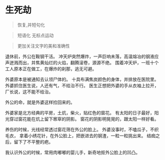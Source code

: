 # 生死劫
> 恢复,并短句化

> 短语化 无标点运动

>更加关注文字的美和准确性


退休前，外公在鞍钢干活。
冲天炉突然爆炸，一声巨响未落，高温熔冶的钢液应声迸溅而出，并焦黄灿烂的火焰，翻腾滚卷，源源不绝。
围着冲天炉，一班十个工人原本正在做工，在爆炸的刹那，逃无可避。

外婆原本是被通知去认领尸体的。
十具布满焦炭颜色的身体，并排放在医院里。
外婆抓住医生说，人还有气，不给治不行。
医生正想把外婆的手从衣袖上拉开，
厂长说，这不能不给治。

外公的命，就是外婆这样捡回来的。

外婆家是北方经典的平房，土炕，柴火，贴红色的窗花。
有太阳的日子最好，阳光穿过窗花能在炕上留下窸窣的阴影。
窗花的阴影明晃晃的，跟太阳一样好看。

养伤的时候，光线经常透过窗花筛在外公的脸上。
外婆没事时，不嗑瓜子，不织毛衣，
拿着小绣花针，在外公脸上，把嵌进去的钢渣，一粒一粒挑出来。
结痂之后，留下了不平整的疤。

我认识外公的时候，常用肉嘟嘟的婴儿手，新奇地抠外公脸上的凹凸。

